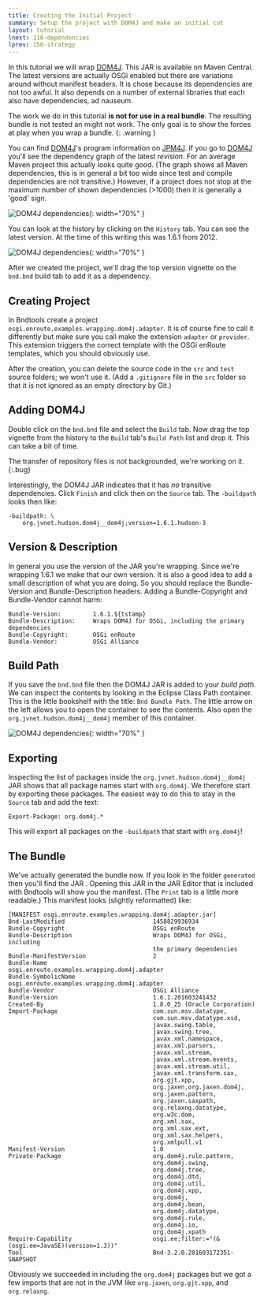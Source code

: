 ```yaml
---
title: Creating the Initial Project
summary: Setup the project with DOM4J and make an initial cut
layout: tutorial
lnext: 210-dependencies
lprev: 150-strategy
---
```


In this tutorial we will wrap [DOM4J]. This JAR is available on Maven Central. The latest versions are actually OSGi enabled but there are variations around without manifest headers. It is chose because its dependencies are not too awful. It also depends on a number of external libraries that each also have dependencies, ad nauseum. 

The work we do in this tutorial **is not for use in a real bundle**. The resulting bundle is not tested an might not work. The only goal is to show the forces at play when you wrap a bundle.
{: .warning }

You can find [DOM4J]'s program information on [JPM4J]. If you go to  [DOM4J] you'll see the dependency graph of the latest _revision_. For an average Maven project this actually looks quite good. (The graph shows all Maven dependencies, this is in general a bit too wide since test and compile dependencies are not transitive.) However, if a project does not stop at the maximum number of shown dependencies (>1000) then it is generally a 'good' sign.

![DOM4J dependencies](img/program.png){: width="70%" }

You can look at the history by clicking on the `History` tab. You can see the latest version. At the time of this writing this was 1.6.1 from 2012. 

![DOM4J dependencies](img/history.png){: width="70%" }

After we created the project, we'll drag the top version vignette on the `bnd.bnd` build tab to add it as a dependency.

## Creating Project

In Bndtools create a project `osgi.enroute.examples.wrapping.dom4j.adapter`. It is of course fine to call it differently but make sure you call make the extension `adapter` or `provider`. This extension triggers the correct template with the OSGi enRoute templates, which you should obviously use.

After the creation, you can delete the source code in the `src` and `test` source folders; we won't use it. (Add a `.gitignore` file in the `src` folder so that it is not ignored as an empty directory by Git.)

## Adding DOM4J

Double click on the `bnd.bnd` file and select the `Build` tab. Now drag the top vignette from the history to the `Build` tab's  `Build Path` list and drop it. This can take a bit of time.

The transfer of repository files is not backgrounded, we're working on it.
{:.bug}

Interestingly, the DOM4J JAR indicates that it has _no_ transitive dependencies. Click `Finish` and click then on the `Source` tab. The `-buildpath` looks then like:

	-buildpath: \
		org.jvnet.hudson.dom4j__dom4j;version=1.6.1.hudson-3

## Version & Description

In general you use the version of the JAR you're wrapping. Since we're wrapping 1.6.1 we make that our own version. It is also a good idea to add a small description of what you are doing. So you should replace the Bundle-Version and Bundle-Description headers. Adding a Bundle-Copyright and Bundle-Vendor cannot harm:

	Bundle-Version:			1.6.1.${tstamp}
	Bundle-Description:		Wraps DOM4J for OSGi, including the primary dependencies
	Bundle-Copyright:		OSGi enRoute
	Bundle-Vendor:			OSGi Alliance
	
## Build Path

If you save the `bnd.bnd` file then the DOM4J JAR is added to your _build path_. We can inspect the contents by 
looking in the Eclipse Class Path container. This is the little bookshelf with the title: `Bnd Bundle Path`. The little arrow on the left allows you to open the container to see the contents. Also open the `org.jvnet.hudson.dom4j__dom4j` member of this container.

![DOM4J dependencies](img/container.png){: width="70%" }

## Exporting

Inspecting the list of packages inside the `org.jvnet.hudson.dom4j__dom4j` JAR shows that all package names start with  `org.dom4j`. We therefore start by exporting these packages. The easiest way to do this to stay in the `Source` tab and add the text:

	Export-Package: org.dom4j.*

This will export all packages on the `-buildpath` that start with `org.dom4j`! 

## The Bundle

We've actually generated the bundle now. If you look in the folder `generated` then you'll find the JAR  . Opening this JAR in the JAR Editor that is included with Bndtools will show you the manifest. (The `Print` tab is a little more readable.) This manifest looks (slightly reformatted) like:

	[MANIFEST osgi.enroute.examples.wrapping.dom4j.adapter.jar]
	Bnd-LastModified                         1458829936934                           
	Bundle-Copyright                         OSGi enRoute
	Bundle-Description                       Wraps DOM4J for OSGi, including 
	                                         the primary dependencies
	Bundle-ManifestVersion                   2                                       
	Bundle-Name                              osgi.enroute.examples.wrapping.dom4j.adapter
	Bundle-SymbolicName                      osgi.enroute.examples.wrapping.dom4j.adapter
	Bundle-Vendor			                 OSGi Alliance
	Bundle-Version                           1.6.1.201603241432                      
	Created-By                               1.8.0_25 (Oracle Corporation)           
	Import-Package                           com.sun.msv.datatype,
	                                         com.sun.msv.datatype.xsd,
	                                         javax.swing.table, 
	                                         javax.swing.tree, 
	                                         javax.xml.namespace, 
	                                         javax.xml.parsers,
	                                         javax.xml.stream,
	                                         javax.xml.stream.events,
	                                         javax.xml.stream.util,
	                                         javax.xml.transform.sax,
	                                         org.gjt.xpp,
	                                         org.jaxen,org.jaxen.dom4j,
	                                         org.jaxen.pattern,
	                                         org.jaxen.saxpath,
	                                         org.relaxng.datatype,
	                                         org.w3c.dom,
	                                         org.xml.sax,
	                                         org.xml.sax.ext,
	                                         org.xml.sax.helpers,
	                                         org.xmlpull.v1
	Manifest-Version                         1.0                                     
	Private-Package                          org.dom4j.rule.pattern, 
                                             org.dom4j.swing,
                                             org.dom4j.tree,
                                             org.dom4j.dtd,
                                             org.dom4j.util,
                                             org.dom4j.xpp,
                                             org.dom4j,
                                             org.dom4j.bean,
                                             org.dom4j.datatype,
                                             org.dom4j.rule,
                                             org.dom4j.io,
                                             org.dom4j.xpath
	Require-Capability                       osgi.ee;filter:="(&(osgi.ee=JavaSE)(version=1.3))"
	Tool                                     Bnd-3.2.0.201603172351-SNAPSHOT         

Obviously we succeeded in including the `org.dom4j` packages but we got a few imports that are not in the JVM like `org.jaxen`, `org.gjt.xpp`, and `org.relaxng`.
 

[DOM4J]: http://jpm4j.org/#!/p/org.jdom/jdom
[JPM4J]: http://jpm4j.org/
[-conditionalpackage]: http://bnd.bndtools.org/instructions/conditionalpackage.html
[blog]: http://njbartlett.name/2014/05/26/static-linking.html
[133 Service Loader Mediator Specification]: http://blog.osgi.org/2013/02/javautilserviceloader-in-osgi.html
[semanticaly versioned]: http://bnd.bndtools.org/chapters/170-versioning.html 
[135.3 osgi.contract Namespace]: http://blog.osgi.org/2013/08/osgi-contracts-wonkish.html
[BSD style license]: http://dom4j.sourceforge.net/dom4j-1.6.1/license.html
[supernodes of small worlds]: https://en.wikipedia.org/wiki/Small-world_network
[OSGiSemVer]: https://www.osgi.org/wp-content/uploads/SemanticVersioning.pdf
[osgi.enroute.examples.wrapping.dom4j.adapter]: https://github.com/osgi/osgi.enroute.examples/osgi.enroute.examples.wrapping.dom4j.adapter